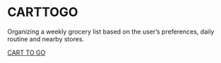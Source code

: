 # CARTTOGO
 Organizing a weekly grocery list based on the user’s preferences, daily routine and nearby stores.

[CART TO GO](https://waadalharthi.github.io/CARTTOGO/)
